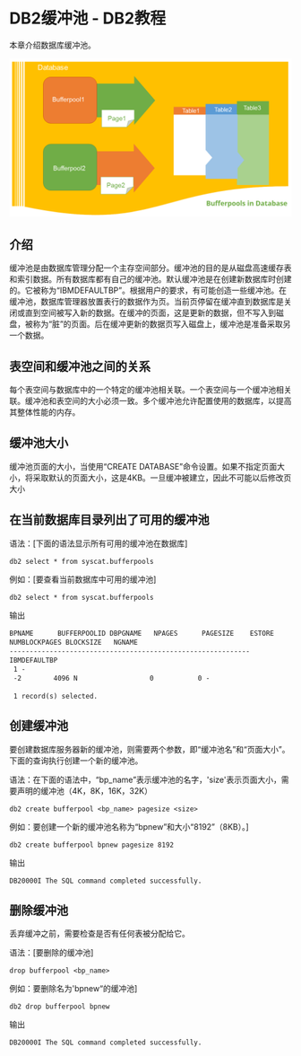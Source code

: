 # DB2缓冲池 - DB2教程

本章介绍数据库缓冲池。

![bufferpool](../img/1-1412160I4205B.png)

## 介绍

缓冲池是由数据库管理分配一个主存空间部分。缓冲池的目的是从磁盘高速缓存表和索引数据。所有数据库都有自己的缓冲池。默认缓冲池是在创建新数据库时创建的。它被称为“IBMDEFAULTBP”。根据用户的要求，有可能创造一些缓冲池。在缓冲池，数据库管理器放置表行的数据作为页。当前页停留在缓冲直到数据库是关闭或直到空间被写入新的数据。在缓冲的页面，这是更新的数据，但不写入到磁盘，被称为“脏”的页面。后在缓冲更新的数据页写入磁盘上，缓冲池是准备采取另一个数据。

## 表空间和缓冲池之间的关系

每个表空间与数据库中的一个特定的缓冲池相关联。一个表空间与一个缓冲池相关联。缓冲池和表空间的大小必须一致。多个缓冲池允许配置使用的数据库，以提高其整体性能的内存。

## 缓冲池大小

缓冲池页面的大小，当使用“CREATE DATABASE”命令设置。如果不指定页面大小，将采取默认的页面大小，这是4KB。一旦缓冲被建立，因此不可能以后修改页大小

## 在当前数据库目录列出了可用的缓冲池

语法：[下面的语法显示所有可用的缓冲池在数据库]

```
db2 select * from syscat.bufferpools   

```

例如：[要查看当前数据库中可用的缓冲池]

```
db2 select * from syscat.bufferpools  

```

输出

```
BPNAME      BUFFERPOOLID DBPGNAME   NPAGES      PAGESIZE    ESTORE 
NUMBLOCKPAGES BLOCKSIZE   NGNAME
------------------------------------------------------------ 
IBMDEFAULTBP                                                                                                                
 1 -                                                                                                  
 -2        4096 N                  0           0 -     

 1 record(s) selected.   

```

## 创建缓冲池

要创建数据库服务器新的缓冲池，则需要两个参数，即“缓冲池名”和“页面大小”。下面的查询执行创建一个新的缓冲池。

语法：在下面的语法中，“bp_name”表示缓冲池的名字，'size'表示页面大小，需要声明的缓冲池（4K，8K，16K，32K）

```
db2 create bufferpool <bp_name> pagesize <size> 

```

例如：要创建一个新的缓冲池名称为“bpnew”和大小“8192”（8KB）。]

```
db2 create bufferpool bpnew pagesize 8192  

```

输出

```
DB20000I The SQL command completed successfully.  

```

## 删除缓冲池

丢弃缓冲之前，需要检查是否有任何表被分配给它。

语法：[要删除的缓冲池]

```
drop bufferpool <bp_name>  

```

例如：要删除名为'bpnew“的缓冲池]

```
db2 drop bufferpool bpnew  

```

输出

```
DB20000I The SQL command completed successfully. 
```

